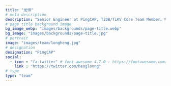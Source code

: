 ```yaml
---
title: "龙恒"
# meta description
description: "Senior Engineer at PingCAP, TiDB/TiKV Core Team Member。主要负责分布式数据库 TiDB 计算层研发和开发者社区相关工作。"
# page title background image
bg_image_webp: "images/backgrounds/page-title.webp"
bg_image: "images/backgrounds/page-title.jpg"
# portrait
image: "images/team/longheng.jpg"
# designation
designation: "PingCAP"
social:
  - icon : "fa-twitter" # font-awesome 4.7.0 : https://fontawesome.com/v4.7.0/icons/
    link : "https://twitter.com/henglonng"
# type
type: "team"
---
```



